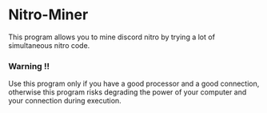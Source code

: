 # Nitro-Miner

This program allows you to mine discord nitro by trying a lot of simultaneous nitro code. 

### Warning !!

Use this program only if you have a good processor and a good connection, otherwise this program risks degrading the power of your computer and your connection during execution.
